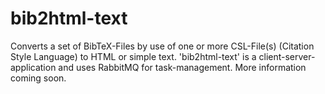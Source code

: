 # bib2html-text
Converts a set of BibTeX-Files by use of one or more CSL-File(s) (Citation Style Language) to HTML or simple text. 'bib2html-text' is a client-server-application and uses RabbitMQ for task-management. More information coming soon.
